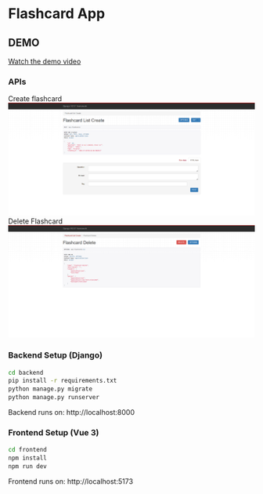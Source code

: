 # Flashcard App

## DEMO

[Watch the demo video](https://raw.githubusercontent.com/yugalkaushik/assignment-prodinit/main/assets/demo.mp4)

### APIs
Create flashcard
![Screenshot](./assets/api-2.png)
Delete Flashcard
![Screenshot](./assets/api-1.png)

### Backend Setup (Django)

```bash
cd backend
pip install -r requirements.txt
python manage.py migrate
python manage.py runserver
```

Backend runs on: http://localhost:8000

### Frontend Setup (Vue 3)

```bash
cd frontend
npm install
npm run dev
```

Frontend runs on: http://localhost:5173
